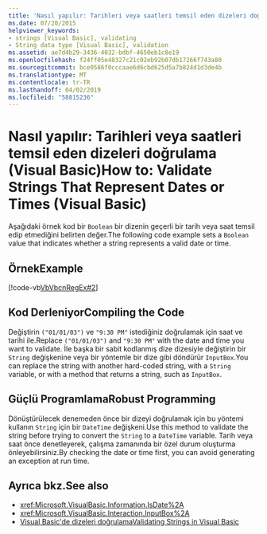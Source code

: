 ```yaml
---
title: 'Nasıl yapılır: Tarihleri veya saatleri temsil eden dizeleri doğrulama (Visual Basic)'
ms.date: 07/20/2015
helpviewer_keywords:
- strings [Visual Basic], validating
- String data type [Visual Basic], validation
ms.assetid: ae7d4b29-3436-4032-bdbf-4650eb1c8e19
ms.openlocfilehash: f24ff05e48327c21c02eb92b07db17266f743a80
ms.sourcegitcommit: bce0586f0cccaae6d6cbd625d5a7b824d1d3de4b
ms.translationtype: MT
ms.contentlocale: tr-TR
ms.lasthandoff: 04/02/2019
ms.locfileid: "58815236"
---
```

# <a name="how-to-validate-strings-that-represent-dates-or-times-visual-basic"></a><span data-ttu-id="e264a-102">Nasıl yapılır: Tarihleri veya saatleri temsil eden dizeleri doğrulama (Visual Basic)</span><span class="sxs-lookup"><span data-stu-id="e264a-102">How to: Validate Strings That Represent Dates or Times (Visual Basic)</span></span>
<span data-ttu-id="e264a-103">Aşağıdaki örnek kod bir `Boolean` bir dizenin geçerli bir tarih veya saat temsil edip etmediğini belirten değer.</span><span class="sxs-lookup"><span data-stu-id="e264a-103">The following code example sets a `Boolean` value that indicates whether a string represents a valid date or time.</span></span>  
  
## <a name="example"></a><span data-ttu-id="e264a-104">Örnek</span><span class="sxs-lookup"><span data-stu-id="e264a-104">Example</span></span>  
 [!code-vb[VbVbcnRegEx#2](~/samples/snippets/visualbasic/VS_Snippets_VBCSharp/VbVbcnRegEx/VB/Class1.vb#2)]  
  
## <a name="compiling-the-code"></a><span data-ttu-id="e264a-105">Kod Derleniyor</span><span class="sxs-lookup"><span data-stu-id="e264a-105">Compiling the Code</span></span>  
 <span data-ttu-id="e264a-106">Değiştirin `("01/01/03")` ve `"9:30 PM"` istediğiniz doğrulamak için saat ve tarihi ile.</span><span class="sxs-lookup"><span data-stu-id="e264a-106">Replace `("01/01/03")` and `"9:30 PM"` with the date and time you want to validate.</span></span> <span data-ttu-id="e264a-107">İle başka bir sabit kodlanmış dize dizesiyle değiştirin bir `String` değişkenine veya bir yöntemle bir dize gibi döndürür `InputBox`.</span><span class="sxs-lookup"><span data-stu-id="e264a-107">You can replace the string with another hard-coded string, with a `String` variable, or with a method that returns a string, such as `InputBox`.</span></span>  
  
## <a name="robust-programming"></a><span data-ttu-id="e264a-108">Güçlü Programlama</span><span class="sxs-lookup"><span data-stu-id="e264a-108">Robust Programming</span></span>  
 <span data-ttu-id="e264a-109">Dönüştürülecek denemeden önce bir dizeyi doğrulamak için bu yöntemi kullanın `String` için bir `DateTime` değişkeni.</span><span class="sxs-lookup"><span data-stu-id="e264a-109">Use this method to validate the string before trying to convert the `String` to a `DateTime` variable.</span></span> <span data-ttu-id="e264a-110">Tarih veya saat önce denetleyerek, çalışma zamanında bir özel durum oluşturma önleyebilirsiniz.</span><span class="sxs-lookup"><span data-stu-id="e264a-110">By checking the date or time first, you can avoid generating an exception at run time.</span></span>  
  
## <a name="see-also"></a><span data-ttu-id="e264a-111">Ayrıca bkz.</span><span class="sxs-lookup"><span data-stu-id="e264a-111">See also</span></span>

- <xref:Microsoft.VisualBasic.Information.IsDate%2A>
- <xref:Microsoft.VisualBasic.Interaction.InputBox%2A>
- [<span data-ttu-id="e264a-112">Visual Basic'de dizeleri doğrulama</span><span class="sxs-lookup"><span data-stu-id="e264a-112">Validating Strings in Visual Basic</span></span>](../../../../visual-basic/programming-guide/language-features/strings/validating-strings.md)

